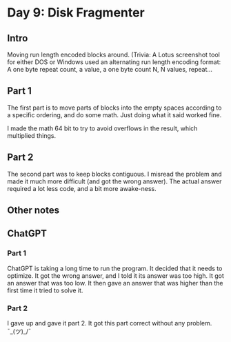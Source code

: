 # Day 9: Disk Fragmenter

## Intro

Moving run length encoded blocks around. (Trivia: A Lotus screenshot tool for either DOS or Windows used an alternating run length encoding format: A one byte repeat count, a value, a one byte count N, N values, repeat...

## Part 1

The first part is to move parts of blocks into the empty spaces according to a specific ordering, and do some math. Just doing what it said worked fine.

I made the math 64 bit to try to avoid overflows in the result, which multiplied things.

## Part 2

The second part was to keep blocks contiguous. I misread the problem and made it much more difficult (and got the wrong answer). The actual answer required a lot less code, and a bit more awake-ness.

## Other notes



## ChatGPT

### Part 1
ChatGPT is taking a long time to run the program.
It decided that it needs to optimize.
It got the wrong answer, and I told it its answer was too high.
It got an answer that was too low.
It then gave an answer that was higher than the first time it tried to solve it.

### Part 2
I gave up and gave it part 2.
It got this part correct without any problem. ¯\_(ツ)_/¯